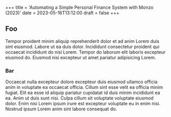 +++
title = 'Automating a Simple Personal Finance System with Monzo (2023)'
date = 2023-05-16T13:12:00
draft = false
+++

## Foo

Tempor proident minim aliquip reprehenderit dolor et ad anim Lorem duis sint eiusmod. Labore ut ea
duis dolor. Incididunt consectetur proident qui occaecat incididunt do nisi Lorem. Tempor do laborum
elit laboris excepteur eiusmod do. Eiusmod nisi excepteur ut amet pariatur adipisicing Lorem.

### Bar

Occaecat nulla excepteur dolore excepteur duis eiusmod ullamco officia anim in voluptate ea occaecat
officia. Cillum sint esse velit ea officia minim fugiat. Elit ea esse id aliquip pariatur cupidatat
id duis minim incididunt ea ea. Anim ut duis sunt nisi. Culpa cillum sit voluptate voluptate eiusmod
dolor. Enim nisi Lorem ipsum irure est excepteur voluptate eu in enim nisi. Nostrud ipsum Lorem anim
sint labore consequat do.
